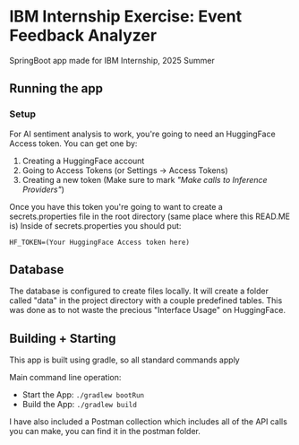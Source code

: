 # IBM Internship Exercise: Event Feedback Analyzer

SpringBoot app made for IBM Internship, 2025 Summer

## Running the app

### Setup

For AI sentiment analysis to work, you're going to need an HuggingFace Access token.
You can get one by:
1. Creating a HuggingFace account
2. Going to Access Tokens (or Settings -> Access Tokens)
3. Creating a new token (Make sure to mark *"Make calls to Inference Providers"*)

Once you have this token you're going to want to create a secrets.properties file in the root directory (same place where this READ.ME is)
Inside of secrets.properties you should put:
```
HF_TOKEN=(Your HuggingFace Access token here)
```

## Database

The database is configured to create files locally.
It will create a folder called "data" in the project directory with a couple predefined tables.
This was done as to not waste the precious "Interface Usage" on HuggingFace.

## Building + Starting

This app is built using gradle, so all standard commands apply

Main command line operation:

- Start the App: `./gradlew bootRun`
- Build the App: `./gradlew build`

I have also included a Postman collection which includes all of the API calls you can make, you can find it in the postman folder.

